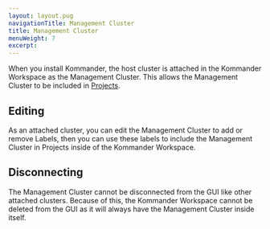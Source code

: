 ```yaml
---
layout: layout.pug
navigationTitle: Management Cluster
title: Management Cluster
menuWeight: 7
excerpt:
---
```


When you install Kommander, the host cluster is attached in the Kommander Workspace as the Management Cluster. This allows the Management Cluster to be included in [Projects](../../projects/)<!-- and enables the management of its [Platform Services](../../workspaces/workspace-platform-services/) from the Kommander Workspace-->.

## Editing

As an attached cluster, you can edit the Management Cluster to add or remove Labels, then you can use these labels to include the Management Cluster in Projects inside of the Kommander Workspace.

## Disconnecting

The Management Cluster cannot be disconnected from the GUI like other attached clusters. Because of this, the Kommander Workspace cannot be deleted from the GUI as it will always have the Management Cluster inside itself.
